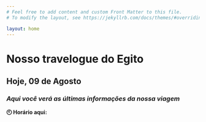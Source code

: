 ```yaml
---
# Feel free to add content and custom Front Matter to this file.
# To modify the layout, see https://jekyllrb.com/docs/themes/#overriding-theme-defaults

layout: home
---
```

# Nosso travelogue do Egito
## Hoje, 09 de Agosto
### _Aqui você verá as últimas informações da nossa viagem_

<p style="display:inline; margin:0"><strong>🕙 Horário aqui:</strong></p>
<p style="display:inline; margin:0" id="time">
    <script>
        var timeDisplay = document.getElementById("time");

        function refreshTime() {
        var dateString = new Date().toLocaleString("pt-BR", {timeZone: "Africa/Cairo"});
        var justTime = dateString.split(", ")[1];
        timeDisplay.innerHTML = justTime;
        }

        setInterval(refreshTime, 1000);
    </script>
</p>

**📍 Cidade que estamos:** Luxor

**🌡️ Temperatura:** 43 °C

**🏛️ Visitaremos:** Templo de Hathor em Dendera e de Osíris em Abydos


<br/>

## Últimos posts
### _O que estivemos fazendo nos últimos dias?_

<br/>

## Viagem
[ 📅 Ver roteiro completo](https://pietroid.github.io/egypt-travelogue/viagem/2024/08/04/roteiro.html) <br/>
[ ⏮️ Ver próximo dia]() <br/>
[ ⏭️ Ver dia anterior]() <br/>